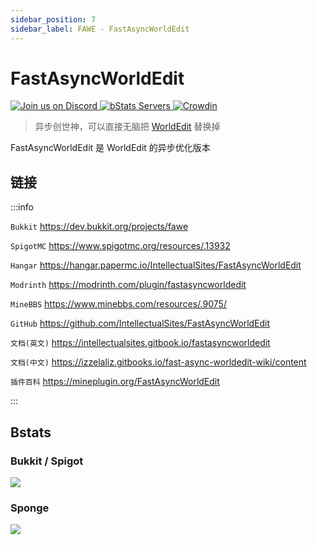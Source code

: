 ```yaml
---
sidebar_position: 7
sidebar_label: FAWE - FastAsyncWorldEdit
---
```


# FastAsyncWorldEdit

<!--markdownlint-disable line-length-->

<a href="https://discord.gg/intellectualsites">
  <img src="https://img.shields.io/discord/268444645527126017.svg?label=&logo=discord&logoColor=ffffff&color=7389D8&labelColor=6A7EC2" class="stylish-image" alt="Join us on Discord" />
</a>
<a href="https://bstats.org/plugin/bukkit/FastAsyncWorldEdit/1403">
  <img src="https://img.shields.io/bstats/servers/1403" class="stylish-image" alt="bStats Servers" />
</a>
<a href="https://intellectualsites.crowdin.com/fastasyncworldedit">
  <img src="https://badges.crowdin.net/e/4a5819fae3fd88234a8ea13bfbb072bb/localized.svg" class="stylish-image" alt="Crowdin" />
</a>

> 异步创世神，可以直接无脑把 [WorldEdit](./WorldEdit.md) 替换掉

FastAsyncWorldEdit 是 WorldEdit 的异步优化版本

## 链接

:::info

`Bukkit` https://dev.bukkit.org/projects/fawe

`SpigotMC` https://www.spigotmc.org/resources/.13932

`Hangar` https://hangar.papermc.io/IntellectualSites/FastAsyncWorldEdit

`Modrinth` https://modrinth.com/plugin/fastasyncworldedit

`MineBBS` https://www.minebbs.com/resources/.9075/

`GitHub` https://github.com/IntellectualSites/FastAsyncWorldEdit

`文档(英文)` https://intellectualsites.gitbook.io/fastasyncworldedit

`文档(中文)` https://izzelaliz.gitbooks.io/fast-async-worldedit-wiki/content

`插件百科` https://mineplugin.org/FastAsyncWorldEdit

:::

## Bstats

### Bukkit / Spigot

[![](https://bstats.org/signatures/bukkit/FastAsyncWorldEdit.svg)](https://bstats.org/plugin/bukkit/FastAsyncWorldEdit/1403)

### Sponge

[![](https://bstats.org/signatures/sponge/FastAsyncWorldEdit.svg)](https://bstats.org/plugin/sponge/FastAsyncWorldEdit/1405)
